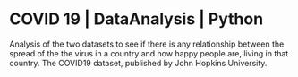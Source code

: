 # COVID 19 | DataAnalysis | Python
Analysis of the two datasets to see if there is any relationship between the spread of the the virus in a country and how happy people are, living in that country. The COVID19 dataset, published by John Hopkins University.
